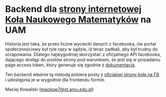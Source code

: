 # Backend dla [strony internetowej Koła Naukowego Matematyków](https://knm.wmi.amu.edu.pl) na UAM

Historia jest taka, że przez liczne wyciecki danych z facebooka, ów portal społecznościowy był tyle razy w sądzie, iż teraz zadbali, aby był trudny do scrapowania.
Dlatego najwygodniej skorzystać z oficjalnego API facebooka, dającego dostęp do postów strony pod warunkiem, że jest się w posiadaniu page access token, który generuje się zgodnie z [dokumentacją](https://developers.facebook.com/docs/facebook-login/guides/access-tokens#pagetokens).

Ten backend właśnie tą metodą pobiera posty z [oficjalnej strony koła na FB](https://www.facebook.com/knm.uam) i udostępnia je w wygodnie dla frontendu formie.

Maciej Kowalski (mackow7@st.amu.edu.pl)
